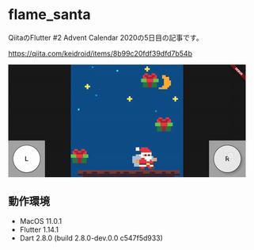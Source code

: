 # flame_santa
QiitaのFlutter #2 Advent Calendar 2020の5日目の記事です。

https://qiita.com/keidroid/items/8b99c20fdf39dfd7b54b

<img width="480" src="https://raw.githubusercontent.com/keidroid/flame_santa/main/doc/screenshot.gif" />

## 動作環境

- MacOS 11.0.1
- Flutter 1.14.1
- Dart 2.8.0 (build 2.8.0-dev.0.0 c547f5d933)


